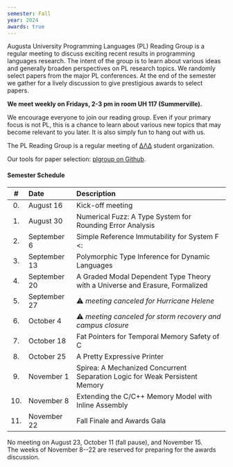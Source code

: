 ```yaml
---
semester: Fall
year: 2024
awards: true
---
```


Augusta University Programming Languages (PL) Reading Group is a regular meeting to discuss exciting recent results in programming languages research.
The intent of the group is to learn about various ideas and generally broaden perspectives on PL research topics.
We randomly select papers from the major PL conferences. 
At the end of the semester we gather for a lively discussion to give prestigious awards to select papers.

**We meet weekly on Fridays, 2-3 pm in room UH 117 (Summerville).**

We encourage everyone to join our reading group. Even if your primary focus is not PL, this is a chance to learn about various new topics that may become relevant to you later.
It is also simply fun to hang out with us.

The PL Reading Group is a regular meeting of [ΔΛΔ](https://augusta.presence.io/organization/delta-lambda-delta) student organization.

Our tools for paper selection: [plgroup on Github](https://github.com/the-au-forml-lab/plgroup).

#### Semester Schedule

| \#  | Date         | Description                                                                  |
|:---:|:-------------|:-----------------------------------------------------------------------------|
| 0.  | August 16    | Kick-off meeting                                                             |
| 1.  | August 30    | Numerical Fuzz: A Type System for Rounding Error Analysis                    |
| 2.  | September 6  | Simple Reference Immutability for System F <:                                | 
| 3.  | September 13 | Polymorphic Type Inference for Dynamic Languages                             |
| 4.  | September 20 | A Graded Modal Dependent Type Theory with a Universe and Erasure, Formalized |
| 5.  | September 27 | ⚠️ _meeting canceled for Hurricane Helene_                                    |
| 6.  | October 4    | ⚠️ _meeting canceled for storm recovery and campus closure_                   |
| 7.  | October 18   | Fat Pointers for Temporal Memory Safety of C                                 |
| 8.  | October 25   | A Pretty Expressive Printer                                                  |
| 9.  | November 1   | Spirea: A Mechanized Concurrent Separation Logic for Weak Persistent Memory  |
| 10. | November 8   | Extending the C/C++ Memory Model with Inline Assembly                                                           |
| 11. | November 22  | Fall Finale and Awards Gala                                                  |

No meeting on August 23, October 11 (fall pause), and November 15.   
The weeks of November 8--22 are reserved for preparing for the awards discussion.
